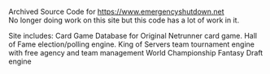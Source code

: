 Archived Source Code for https://www.emergencyshutdown.net <br />
No longer doing work on this site but this code has a lot of work in it.

Site includes:
Card Game Database for Original Netrunner card game.
Hall of Fame election/polling engine.
King of Servers team tournament engine with free agency and team management
World Championship Fantasy Draft engine
